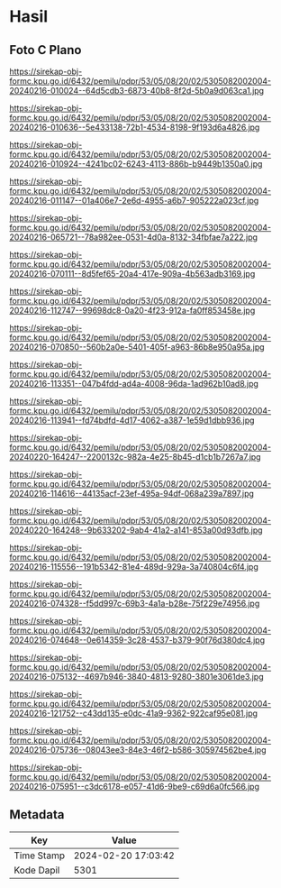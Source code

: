 # Hasil

## Foto C Plano

https://sirekap-obj-formc.kpu.go.id/6432/pemilu/pdpr/53/05/08/20/02/5305082002004-20240216-010024--64d5cdb3-6873-40b8-8f2d-5b0a9d063ca1.jpg

https://sirekap-obj-formc.kpu.go.id/6432/pemilu/pdpr/53/05/08/20/02/5305082002004-20240216-010636--5e433138-72b1-4534-8198-9f193d6a4826.jpg

https://sirekap-obj-formc.kpu.go.id/6432/pemilu/pdpr/53/05/08/20/02/5305082002004-20240216-010924--4241bc02-6243-4113-886b-b9449b1350a0.jpg

https://sirekap-obj-formc.kpu.go.id/6432/pemilu/pdpr/53/05/08/20/02/5305082002004-20240216-011147--01a406e7-2e6d-4955-a6b7-905222a023cf.jpg

https://sirekap-obj-formc.kpu.go.id/6432/pemilu/pdpr/53/05/08/20/02/5305082002004-20240216-065721--78a982ee-0531-4d0a-8132-34fbfae7a222.jpg

https://sirekap-obj-formc.kpu.go.id/6432/pemilu/pdpr/53/05/08/20/02/5305082002004-20240216-070111--8d5fef65-20a4-417e-909a-4b563adb3169.jpg

https://sirekap-obj-formc.kpu.go.id/6432/pemilu/pdpr/53/05/08/20/02/5305082002004-20240216-112747--99698dc8-0a20-4f23-912a-fa0ff853458e.jpg

https://sirekap-obj-formc.kpu.go.id/6432/pemilu/pdpr/53/05/08/20/02/5305082002004-20240216-070850--560b2a0e-5401-405f-a963-86b8e950a95a.jpg

https://sirekap-obj-formc.kpu.go.id/6432/pemilu/pdpr/53/05/08/20/02/5305082002004-20240216-113351--047b4fdd-ad4a-4008-96da-1ad962b10ad8.jpg

https://sirekap-obj-formc.kpu.go.id/6432/pemilu/pdpr/53/05/08/20/02/5305082002004-20240216-113941--fd74bdfd-4d17-4062-a387-1e59d1dbb936.jpg

https://sirekap-obj-formc.kpu.go.id/6432/pemilu/pdpr/53/05/08/20/02/5305082002004-20240220-164247--2200132c-982a-4e25-8b45-d1cb1b7267a7.jpg

https://sirekap-obj-formc.kpu.go.id/6432/pemilu/pdpr/53/05/08/20/02/5305082002004-20240216-114616--44135acf-23ef-495a-94df-068a239a7897.jpg

https://sirekap-obj-formc.kpu.go.id/6432/pemilu/pdpr/53/05/08/20/02/5305082002004-20240220-164248--9b633202-9ab4-41a2-a141-853a00d93dfb.jpg

https://sirekap-obj-formc.kpu.go.id/6432/pemilu/pdpr/53/05/08/20/02/5305082002004-20240216-115556--191b5342-81e4-489d-929a-3a740804c6f4.jpg

https://sirekap-obj-formc.kpu.go.id/6432/pemilu/pdpr/53/05/08/20/02/5305082002004-20240216-074328--f5dd997c-69b3-4a1a-b28e-75f229e74956.jpg

https://sirekap-obj-formc.kpu.go.id/6432/pemilu/pdpr/53/05/08/20/02/5305082002004-20240216-074648--0e614359-3c28-4537-b379-90f76d380dc4.jpg

https://sirekap-obj-formc.kpu.go.id/6432/pemilu/pdpr/53/05/08/20/02/5305082002004-20240216-075132--4697b946-3840-4813-9280-3801e3061de3.jpg

https://sirekap-obj-formc.kpu.go.id/6432/pemilu/pdpr/53/05/08/20/02/5305082002004-20240216-121752--c43dd135-e0dc-41a9-9362-922caf95e081.jpg

https://sirekap-obj-formc.kpu.go.id/6432/pemilu/pdpr/53/05/08/20/02/5305082002004-20240216-075736--08043ee3-84e3-46f2-b586-305974562be4.jpg

https://sirekap-obj-formc.kpu.go.id/6432/pemilu/pdpr/53/05/08/20/02/5305082002004-20240216-075951--c3dc6178-e057-41d6-9be9-c69d6a0fc566.jpg


## Metadata

| Key        | Value               |
| ---------- | ------------------- |
| Time Stamp | 2024-02-20 17:03:42 |
| Kode Dapil | 5301                |



